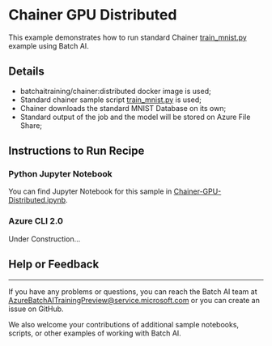 # Chainer GPU Distributed

This example demonstrates how to run standard Chainer [train_mnist.py](https://github.com/chainer/chainer/blob/master/examples/mnist/train_mnist.py) example using Batch AI.

## Details

- batchaitraining/chainer:distributed docker image is used;
- Standard chainer sample script [train_mnist.py](https://github.com/chainer/chainer/blob/master/examples/mnist/train_mnist.py) is used;
- Chainer downloads the standard MNIST Database on its own;
- Standard output of the job and the model will be stored on Azure File Share;

## Instructions to Run Recipe

### Python Jupyter Notebook

You can find Jupyter Notebook for this sample in [Chainer-GPU-Distributed.ipynb](./Chainer-GPU-Distributed.ipynb).

### Azure CLI 2.0

Under Construction...


## Help or Feedback
--------------------
If you have any problems or questions, you can reach the Batch AI team at [AzureBatchAITrainingPreview@service.microsoft.com](mailto:AzureBatchAITrainingPreview@service.microsoft.com) or you can create an issue on GitHub.

We also welcome your contributions of additional sample notebooks, scripts, or other examples of working with Batch AI.
